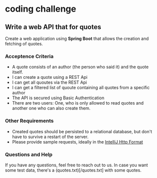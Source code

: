 # coding challenge

## Write a web API that for quotes

Create a web application using **Spring Boot** that allows the creation and fetching of quotes.

### Acceptence Criteria

- A quote consists of an author (the person who said it) and the quote itself. 
- I can create a quote using a REST Api
- I can get all quoutes via the REST Api
- I can get a filtered list of quoute containing all quotes from a specific author
- The API is secured using Basic Authentication
- There are two users: One, who is only allowed to read quotes and another one who can also create them. 

### Other Requirements

- Created quotes should be persisted to a relational database, but don't have to survive a restart of the server. 
- Please provide sample requests, ideally in the [IntelliJ Http Format](https://www.jetbrains.com/help/idea/http-client-in-product-code-editor.html#composing-http-requests)

### Questions and Help

If you have any questions, feel free to reach out to us. 
In case you want some test data, there's a (quotes.txt)[/quotes.txt] with some quotes. 